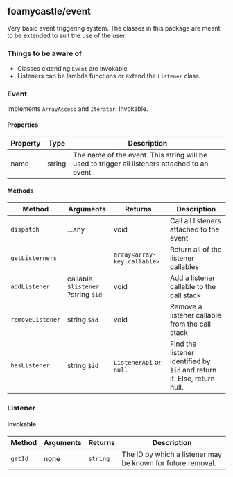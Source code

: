 ## foamycastle/event

Very basic event triggering system.  The classes in this package
are meant to be extended to suit the use of the user.

### Things to be aware of
* Classes extending `Event` are invokable
* Listeners can be lambda functions or extend the `Listener` class.

### Event
Implements `ArrayAccess` and `Iterator`. Invokable.
#### Properties

| Property | Type   | Description                                                                                    |
|----------|--------|------------------------------------------------------------------------------------------------|
| name     | string | The name of the event. This string will be used to trigger all listeners attached to an event. |   

#### Methods

| Method           | Arguments                              | Returns                     | Description                                                             |
|------------------|----------------------------------------|-----------------------------|-------------------------------------------------------------------------|
| `dispatch`       | ...any                                 | void                        | Call all listeners attached to the event                                |       
| `getListerners`  |                                        | `array<array-key,callable>` | Return all of the listener callables                                    |
| `addListener`    | callable `$listener`<br/>?string `$id` | void                        | Add a listener callable to the call stack                               |
| `removeListener` | string `$id`                           | void                        | Remove a listener callable from the call stack                          |
| `hasListener`    | string `$id`                           | `ListenerApi` or `null`     | Find the listener identified by `$id` and return it. Else, return null. |

### Listener
#### Invokable

| Method  | Arguments | Returns   | Description                                                 |
|---------|-----------|-----------|-------------------------------------------------------------|
| `getId` | none      | `string`  | The ID by which a listener may be known for future removal. |
